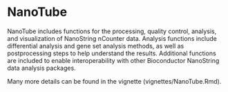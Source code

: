 # NanoTube
NanoTube includes functions for the processing, quality control, 
analysis, and visualization of NanoString nCounter data. Analysis functions
include differential analysis and gene set analysis methods, as well as
postprocessing steps to help understand the results. Additional functions
are included to enable interoperability with other Bioconductor NanoString
data analysis packages.

Many more details can be found in the vignette (vignettes/NanoTube.Rmd).
